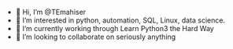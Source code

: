 - 👋 Hi, I’m @TEmahiser
- 👀 I’m interested in python, automation, SQL, Linux, data science.
- 🌱 I’m currently working through Learn Python3 the Hard Way
- 💞️ I’m looking to collaborate on seriously anything

<!---
TEmahiser/TEmahiser is a ✨ special ✨ repository because its `README.md` (this file) appears on your GitHub profile.
You can click the Preview link to take a look at your changes.
--->
